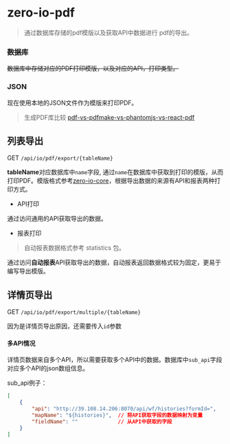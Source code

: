 # zero-io-pdf
> 通过数据库存储的pdf模版以及获取API中数据进行 pdf的导出。

### ~~数据库~~
~~数据库中存储对应的PDF打印模版，以及对应的API，打印类型。~~
### JSON
现在使用本地的JSON文件作为模版来打印PDF。
> 生成PDF库比较 [pdf-vs-pdfmake-vs-phantomjs-vs-react-pdf](https://www.npmtrends.com/pdf-vs-pdfmake-vs-phantomjs-vs-react-pdf)

## 列表导出
GET `/api/io/pdf/export/{tableName}`

**tableName**对应数据库中`name`字段, 通过`name`在数据库中获取到打印的模版，从而打印PDF。模版格式参考[zero-io-core](../zero-io-core)，根据导出数据的来源有API和报表两种打印方式。

- API打印

通过访问通用的API获取导出的数据。

- 报表打印

> 自动报表数据格式参考 statistics 包。

通过访问**自动报表**API获取导出的数据，自动报表返回数据格式较为固定，更易于编写导出模版。

## 详情页导出

GET `/api/io/pdf/export/multiple/{tableName}`

因为是详情页导出原因，还需要传入`id`参数

#### 多API情况
详情页数据来自多个API，所以需要获取多个API中的数据。数据库中`sub_api`字段对应多个API的json数组信息。

sub_api例子：

```json
[
    {
        "api": "http://39.108.14.206:8070/api/wf/histories?formId=", 
        "mapName": "${histories}",  // 将API获取字段的数据映射为变量
        "fieldName": ""             // 从API中获取的字段
    }
]
```

